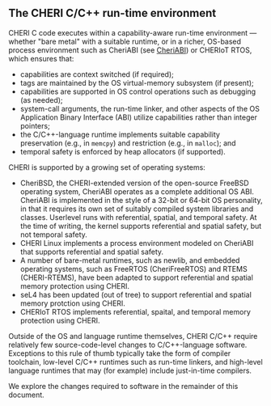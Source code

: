 ## The CHERI C/C++ run-time environment

CHERI C code executes within a capability-aware run-time environment
&mdash; whether "bare metal" with a suitable runtime, or in a richer, OS-based
process environment such as CheriABI (see [CheriABI](../cheriabi)) or
CHERIoT RTOS, which ensures that:

 * capabilities are context switched (if required);
 * tags are maintained by the OS virtual-memory subsystem (if present);
 * capabilities are supported in OS control operations such as
    debugging (as needed);
 * system-call arguments, the
run-time linker, and other aspects of the OS Application Binary Interface
(ABI) utilize capabilities rather than integer pointers;
 * the C/C++-language runtime implements suitable capability preservation
    (e.g., in `memcpy`) and restriction (e.g., in `malloc`); and
 * temporal safety is enforced by heap allocators (if supported).

CHERI is supported by a growing set of operating systems:

 * CheriBSD, the CHERI-extended version of the open-source FreeBSD operating
   system, CheriABI operates as a complete additional OS ABI.
   CheriABI is implemented in the style of a 32-bit or 64-bit OS personality,
   in that it requires its own set of suitably compiled system libraries and
   classes.
   Userlevel runs with referential, spatial, and temporal safety.
   At the time of writing, the kernel supports referential and spatial
   safety, but not temporal safety.
 * CHERI Linux implements a process environment modeled on CheriABI that
   supports referential and spatial safety.
 * A number of bare-metal runtimes, such as newlib, and embedded operating
   systems, such as FreeRTOS (CheriFreeRTOS) and RTEMS (CHERI-RTEMS), have
   been adapted to support referential and spatial memory protection using
   CHERI.
 * seL4 has been updated (out of tree) to support referential and spatial
   memory protction using CHERI.
 * CHERIoT RTOS implements referential, spaital, and temporal memory
   protection using CHERI.

Outside of the OS and language runtime themselves, CHERI C/C++ require
relatively few source-code-level changes to C/C++-language software.
Exceptions to this rule of thumb typically take the form of compiler
toolchain, low-level C/C++ runtimes such as run-time linkers, and high-level
language runtimes that may (for example) include just-in-time compilers.

We explore the changes required to software in the remainder of this document.
